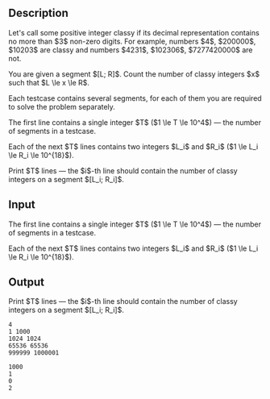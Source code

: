 ## Description

<div><p>Let's call some positive integer <span class="tex-font-style-it">classy</span> if its decimal representation contains no more than $3$ non-zero digits. For example, numbers $4$, $200000$, $10203$ are <span class="tex-font-style-it">classy</span> and numbers $4231$, $102306$, $7277420000$ are not.</p><p>You are given a segment $[L; R]$. Count the number of <span class="tex-font-style-it">classy</span> integers $x$ such that $L \le x \le R$.</p><p>Each testcase contains several segments, for each of them you are required to solve the problem separately.</p></div><div class="input-specification"><p>The first line contains a single integer $T$ ($1 \le T \le 10^4$) — the number of segments in a testcase.</p><p>Each of the next $T$ lines contains two integers $L_i$ and $R_i$ ($1 \le L_i \le R_i \le 10^{18}$).</p></div><div class="output-specification"><p>Print $T$ lines — the $i$-th line should contain the number of <span class="tex-font-style-it">classy</span> integers on a segment $[L_i; R_i]$.</p></div>

## Input

<p>The first line contains a single integer $T$ ($1 \le T \le 10^4$) — the number of segments in a testcase.</p><p>Each of the next $T$ lines contains two integers $L_i$ and $R_i$ ($1 \le L_i \le R_i \le 10^{18}$).</p>

## Output

<p>Print $T$ lines — the $i$-th line should contain the number of <span class="tex-font-style-it">classy</span> integers on a segment $[L_i; R_i]$.</p>





```input1
4
1 1000
1024 1024
65536 65536
999999 1000001

```




```output1
1000
1
0
2

```


